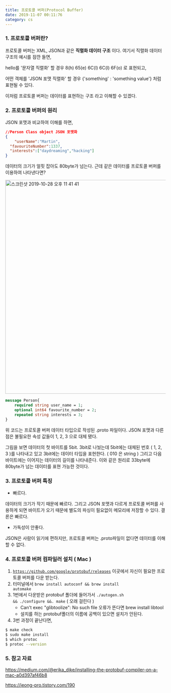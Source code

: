 ```yaml
---
title: 프로토콜 버퍼(Protocol Buffer)
date: 2019-11-07 00:11:76
category: cs
---
```


### 1. 프로토콜 버퍼란?

프로토콜 버퍼는 XML, JSON과 같은  **직렬화 데이터 구조** 이다. 여기서 직렬화 데이터 구조의 예시를 잠깐 들면,

hello를 '문자열 직렬화' 할 경우 8(h) 65(e) 6C(l) 6C(l) 6F(o) 로 표현되고,

어떤 객체를 'JSON 포맷 직렬화' 할 경우 {'something' : 'something value'} 처럼 표현될 수 있다.

이처럼 프로토콜 버퍼는 데이터를 표현하는 구조 라고 이해할 수 있겠다.

### 2. 프로토콜 버퍼의 원리

JSON 포맷과 비교하여 이해를 하면,

```json
//Person Class object JSON 포맷화
{
	"userName":"Martin",
  "favouriteNumber":1337,
  "interests":["daydreaming","hacking"]
}
```

데이터의 크기가 얼핏 잡아도 80byte가 넘는다. 근데 같은 데이터를 프로토콜 버퍼를 이용하여 나타낸다면?

<img width="670" alt="스크린샷 2019-10-28 오후 11 41 41" src="https://user-images.githubusercontent.com/39187116/67690406-2fb6a400-f9e0-11e9-8b4b-fe0e88095f46.png">

```protobuf
message Person{
	required string user_name = 1; 
	optional int64 favourite_number = 2; 
	repeated string interests = 3;
}
```

위 코드는 프로토콜 버퍼 데이터 타입으로 작성된 .proto 파일이다. JSON 포맷과 다른점은 불필요한 속성 값들이 1, 2, 3 으로 대체 됐다. 

그림을 보면 데이터의 첫 바이트를 5bit. 3bit로 나눴는데 5bit에는 대체된 번호 ( 1, 2, 3 )를 나타내고 있고 3bit에는 데이터 타입을 표현한다. ( 010 은 string ) 그리고 다음 바이트에는 이어지는 데이터의 길이를  나타내준다. 이와 같은 원리로 33byte에 80byte가 넘는 데이터를 표현 가능한 것이다.



### 3. 프로토콜 버퍼 특징

- 빠르다.

데이터의 크기가 작기 때문에 빠르다. 그리고 JSON 포맷과 다르게 프로토콜 버퍼를 사용하게 되면 바이트가 오기 때문에 별도의 파싱이 필요없이 메모리에 저장할 수 있다.  결론은 빠르다.

- 가독성이 안좋다.

JSON은 사람이 읽기에 편하지만, 프로토콜 버퍼는 .proto파일이 없다면 데이터를 이해 할 수 없다. 

### 4. 프로토콜 버퍼 컴파일러 설치 ( Mac )

1. <code>https://github.com/google/protobuf/releases</code> 이곳에서 자신이 필요한 프로토콜 버퍼를 다운 받는다.
2. 터미널에서 <code>brew install autoconf && brew install automake</code>
3. 1번에서 다운받은 protobuf 폴더에 들어가서 <code>./autogen.sh && ./configure &&. make</code> ( 오래 걸린다 )
   - Can't exec "glibtoolize": No such file 오류가 뜬다면 brew install libtool
   - 설치를 하는 protobuf폴더의 이름에 공백이 있으면 설치가 안된다.
4. 3번 과정이 끝난다면,

```bash
$ make check
$ sudo make install
$ which protoc 
$ protoc --version
```



### 5. 참고 자료

https://medium.com/@erika_dike/installing-the-protobuf-compiler-on-a-mac-a0d397af46b8

https://jeong-pro.tistory.com/190